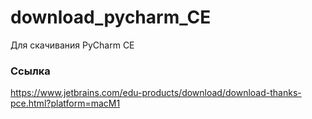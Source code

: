 # download_pycharm_CE
Для скачивания PyCharm CE

### Ссылка
https://www.jetbrains.com/edu-products/download/download-thanks-pce.html?platform=macM1
